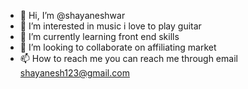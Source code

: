 - 👋 Hi, I’m @shayaneshwar
- 👀 I’m interested in music i love to play guitar
- 🌱 I’m currently learning front end skills
- 💞️ I’m looking to collaborate on affiliating market 
- 📫 How to reach me you can reach me through email shayanesh123@gmail.com

<!---
shayaneshwar/shayaneshwar is a ✨ special ✨ repository because its `README.md` (this file) appears on your GitHub profile.
You can click the Preview link to take a look at your changes.
--->
